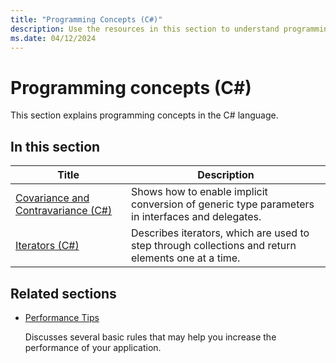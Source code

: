 ```yaml
---
title: "Programming Concepts (C#)"
description: Use the resources in this section to understand programming concepts in the C# language, including object-oriented programming.
ms.date: 04/12/2024
---
```

# Programming concepts (C#)

This section explains programming concepts in the C# language.

## In this section

| Title | Description |
|-------|-------------|
|[Covariance and Contravariance (C#)](./covariance-contravariance/index.md)|Shows how to enable implicit conversion of generic type parameters in interfaces and delegates.|
|[Iterators (C#)](./iterators.md)|Describes iterators, which are used to step through collections and return elements one at a time.|

## Related sections

- [Performance Tips](../../../framework/performance/performance-tips.md)

  Discusses several basic rules that may help you increase the performance of your application.
